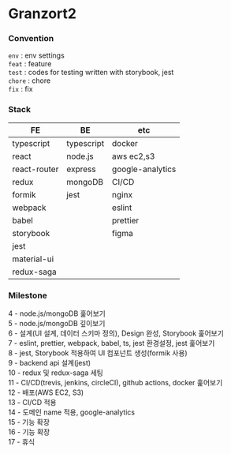 # Granzort2

### Convention
`env` : env settings  
`feat` : feature  
`test` : codes for testing written with storybook, jest  
`chore` : chore  
`fix` : fix  

### Stack
|FE|BE|etc|
|-|-|-|
|typescript|typescript|docker|
|react|node.js|aws ec2,s3|
|react-router|express|google-analytics|
|redux|mongoDB|CI/CD|
|formik|jest|nginx|
|webpack||eslint|
|babel||prettier|
|storybook||figma|
|jest|||
|material-ui|||
|redux-saga|||

### Milestone
4 - node.js/mongoDB 훑어보기  
5 - node.js/mongoDB 깊이보기  
6 - 설계(UI 설계, 데이터 스키마 정의), Design 완성, Storybook 훑어보기  
7 - eslint, prettier, webpack, babel, ts, jest 환경설정, jest 훑어보기  
8 - jest, Storybook 적용하여 UI 컴포넌트 생성(formik 사용)  
9 - backend api 설계(jest)  
10 - redux 및 redux-saga 세팅  
11 - CI/CD(trevis, jenkins, circleCI), github actions, docker 훑어보기  
12 - 배포(AWS EC2, S3)  
13 - CI/CD 적용  
14 - 도메인 name 적용, google-analytics  
15 - 기능 확장  
16 - 기능 확장  
17 - 휴식  
